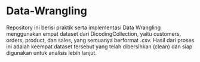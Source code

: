 # Data-Wrangling
Repository ini berisi praktik serta implementasi Data Wrangling menggunakan empat dataset dari DicodingCollection, yaitu customers, orders, product, dan sales, yang semuanya berformat .csv. Hasil dari proses ini adalah keempat dataset tersebut yang telah dibersihkan (clean) dan siap digunakan untuk analisis lebih lanjut.
